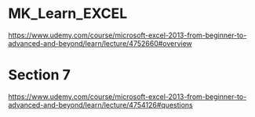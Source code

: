 # MK_Learn_EXCEL

https://www.udemy.com/course/microsoft-excel-2013-from-beginner-to-advanced-and-beyond/learn/lecture/4752660#overview

# Section 7
https://www.udemy.com/course/microsoft-excel-2013-from-beginner-to-advanced-and-beyond/learn/lecture/4754126#questions
